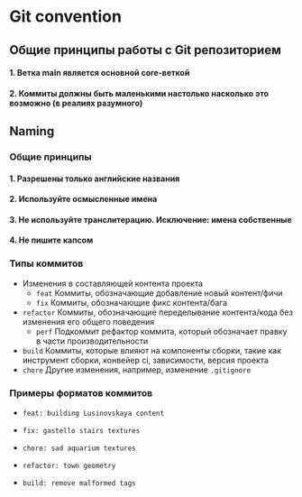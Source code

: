 # Git convention

## Общие принципы работы с Git репозиторием

#### 1. Ветка main является основной core-веткой
#### 2. Коммиты должны быть маленькими настолько насколько это возможно (в реалиях разумного)

## Naming

### Общие принципы

#### 1. Разрешены только английские названия
#### 2. Используйте осмысленные имена
#### 3. Не используйте транслитерацию. Исключение: имена собственные
#### 4. Не пишите капсом

### Типы коммитов
* Изменения в составляющей контента проекта
    * `feat` Коммиты, обозначающие добавление новый контент/фичи
    * `fix` Коммиты, обозначающие фикс контента/бага
* `refactor` Коммиты, обозначающие переделывание контента/кода без изменения его общего поведения
    * `perf` Подкоммит рефактор коммита, который обозначает правку в части производительности
* `build` Коммиты, которые влияют на компоненты сборки, такие как инструмент сборки, конвейер ci, зависимости, версия проекта
* `chore` Другие изменения, например, изменение `.gitignore`

### Примеры форматов коммитов

* ```feat: building Lusinovskaya content```

* ```fix: gastello stairs textures```

* ```chore: sad aquarium textures```

* ```refactor: town geometry```

* ```build: remove malformed tags```
